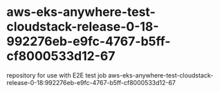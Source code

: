 # aws-eks-anywhere-test-cloudstack-release-0-18-992276eb-e9fc-4767-b5ff-cf8000533d12-67
repository for use with E2E test job aws-eks-anywhere-test-cloudstack-release-0-18:992276eb-e9fc-4767-b5ff-cf8000533d12-67

